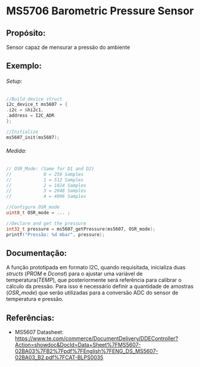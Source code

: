# MS5706 Barometric Pressure Sensor

## Propósito:
Sensor capaz de mensurar a pressão do ambiente

## Exemplo:

###### Setup:

```c
//Build device struct
i2c_device_t ms5607 = {
.i2c = &hi2c1,
.address = I2C_ADR
};

//Initialize
ms5607_init(ms5607);
```

###### Medida:
```c
// OSR_Mode: (Same for D1 and D2)
//            0 = 256 Samples
//            1 = 512 Samples
//            2 = 1024 Samples
//            3 = 2048 Samples
//            4 = 4096 Samples

//Configure OSR_mode
uint8_t OSR_mode = ... ;

//Declare and get the pressure
int32_t pressure = ms5607_getPressure(ms5607, OSR_mode);
printf("Pressão: %d mbar", pressure);
```

## Documentação:
A função prototipada em formato I2C, quando requisitada, inicializa duas *structs* (*PROM* e *Dconst*) para o ajustar uma variável de temperatura(*TEMP*), que posteriormente será referência para calibrar o cálculo da pressão. Para isso é necessário definir a quantidade de amostras (*OSR_mode*) que serão utilizadas para a conversão ADC  do sensor de temperatura e pressão.

## Referências:
- MS5607 Datasheet: <br>
https://www.te.com/commerce/DocumentDelivery/DDEController?Action=showdoc&DocId=Data+Sheet%7FMS5607-02BA03%7FB2%7Fpdf%7FEnglish%7FENG_DS_MS5607-02BA03_B2.pdf%7FCAT-BLPS0035